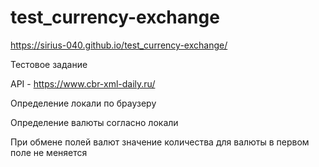 # test_currency-exchange

https://sirius-040.github.io/test_currency-exchange/

Тестовое задание 

API - https://www.cbr-xml-daily.ru/

Определение локали по браузеру

Определение валюты согласно локали

При обмене полей валют значение количества для валюты в первом поле не меняется
